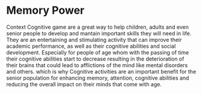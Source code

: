 # Memory Power
Context
Cognitive game are a great way to help children, adults and even senior people to develop and mantain important skills they will need in life. They are an entertaining and stimulating activity that can improve their academic performance, as well as their cognitive abilities and social development.
Especially for people of age whom with the passing of time their cognitive abilities start to decrease resulting in the deterioration of their brains that could lead to afflictions of the mind like mental disorders and others. which is why Cognitive activities are an important benefit for the senior population for enhancing memory, attention, cognitive abilities and reducing the overall impact on their minds that come with age.

